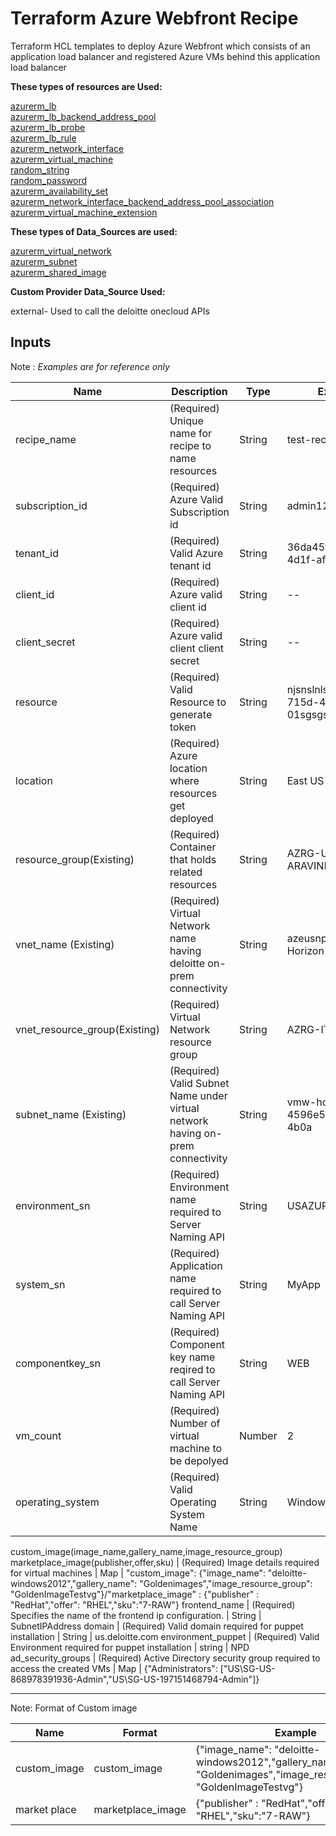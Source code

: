 # **Terraform Azure Webfront Recipe**

Terraform HCL templates to deploy Azure Webfront which consists of an application load balancer and registered Azure VMs behind this application load balancer

**These types of resources are Used:**

[azurerm_lb](https://www.terraform.io/docs/providers/azurerm/r/lb.html) \
[azurerm_lb_backend_address_pool](https://www.terraform.io/docs/providers/azurerm/r/lb_backend_address_pool.html) \
[azurerm_lb_probe](https://www.terraform.io/docs/providers/azurerm/r/lb_probe.html) \
[azurerm_lb_rule](https://www.terraform.io/docs/providers/azurerm/r/lb_rule.html) \
[azurerm_network_interface](https://www.terraform.io/docs/providers/azurerm/r/network_interface.html) \
[azurerm_virtual_machine](https://www.terraform.io/docs/providers/azurerm/r/virtual_machine.html) \
[random_string](https://www.terraform.io/docs/providers/random/r/string.html) \
[random_password](https://www.terraform.io/docs/providers/random/r/password.html) \
[azurerm_availability_set](https://www.terraform.io/docs/providers/azurerm/r/availability_set.html) \
[azurerm_network_interface_backend_address_pool_association](https://www.terraform.io/docs/providers/azurerm/r/network_interface_backend_address_pool_association.html) \
[azurerm_virtual_machine_extension ](https://www.terraform.io/docs/providers/azurerm/r/virtual_machine_extension.html)


**These types of Data_Sources are used:**

[azurerm_virtual_network](https://www.terraform.io/docs/providers/azurerm/r/virtual_network.html) \
[azurerm_subnet](https://www.terraform.io/docs/providers/azurerm/r/subnet.html)\
[azurerm_shared_image](https://www.terraform.io/docs/providers/azurerm/r/virtual_network.html)

**Custom Provider Data_Source Used:**

external- Used to call the deloitte onecloud APIs

## **Inputs** 

Note : *Examples are for reference only*

Name | Description | Type | Examples |
---------|---------|---------|---------
 recipe_name | (Required) Unique name for recipe to name resources | String | test-recipe
 subscription_id | (Required) Azure Valid Subscription id | String | admin123
 tenant_id | (Required) Valid Azure tenant id  | String | 36da45f1-dd2c-4d1f-af13-5abe46
 client_id | (Required) Azure valid client id  | String | --
 client_secret | (Required) Azure valid client client secret | String | --
 resource | (Required) Valid Resource to generate token | String | njsnslnlslsnglknlsgnsl-715d-45a7-887e-01sgsgsg
 location | (Required)  Azure location  where resources get deployed | String | East US
 resource_group(Existing) | (Required)  Container that holds related resources | String | AZRG-UE-ITS-ARAVIND-NPD-001
 vnet_name (Existing) | (Required) Virtual Network name having deloitte on-prem connectivity | String | azeusnpdvnt01-Horizon
 vnet_resource_group(Existing) | (Required) Virtual Network resource group | String | AZRG-ITS-ITS-NPD
 subnet_name (Existing) | (Required) Valid Subnet Name under virtual network having on-prem connectivity | String | vmw-hcs-4596e56a-5776-4b0a
 environment_sn | (Required)  Environment name required to Server Naming API | String | USAZUREKKA
 system_sn | (Required)  Application name required to call Server Naming API | String | MyApp
 componentkey_sn | (Required) Component key name reqired to call Server Naming API| String | WEB
 vm_count | (Required) Number of virtual machine to be depolyed | Number | 2
 operating_system | (Required) Valid Operating System Name | String | Windows/Linux
 custom_image(image_name,gallery_name,image_resource_group)
 marketplace_image(publisher,offer,sku) | (Required) Image details required for virtual machines | Map | "custom_image": {"image_name": "deloitte-windows2012","gallery_name": "Goldenimages","image_resource_group": "GoldenImageTestvg"}/"marketplace_image" : {"publisher" : "RedHat","offer": "RHEL","sku":"7-RAW"}
 frontend_name | (Required) Specifies the name of the frontend ip configuration. | String | SubnetIPAddress
 domain | (Required)  Valid domain required for puppet installation | String | us.deloitte.com
 environment_puppet | (Required) Valid Environment required for puppet installation | string | NPD
 ad_security_groups | (Required)  Active Directory security group required to access the created VMs | Map |  {"Administrators": ["US\\SG-US-868978391936-Admin","US\\SG-US-197151468794-Admin"]}

---------------------------------------------------------------

Note: Format of Custom image 
  
Name | Format | Example
---------|----------|----------
 custom_image | custom_image | {"image_name": "deloitte-windows2012","gallery_name": "Goldenimages","image_resource_group": "GoldenImageTestvg"}
 market place | marketplace_image | {"publisher" : "RedHat","offer": "RHEL","sku":"7-RAW"}


 
 

